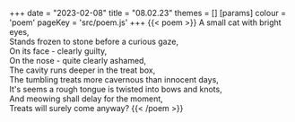 +++
date = "2023-02-08"
title = "08.02.23"
themes = []
[params]
  colour = 'poem'
  pageKey = 'src/poem.js'
+++
{{< poem >}}
A small cat with bright eyes,  
Stands frozen to stone before a curious gaze,  
On its face - clearly guilty,  
On the nose - quite clearly ashamed,  
The cavity runs deeper in the treat box,  
The tumbling treats more cavernous than innocent days,  
It's seems a rough tongue is twisted into bows and knots,  
And meowing shall delay for the moment,  
Treats will surely come anyway?
{{< /poem >}}
